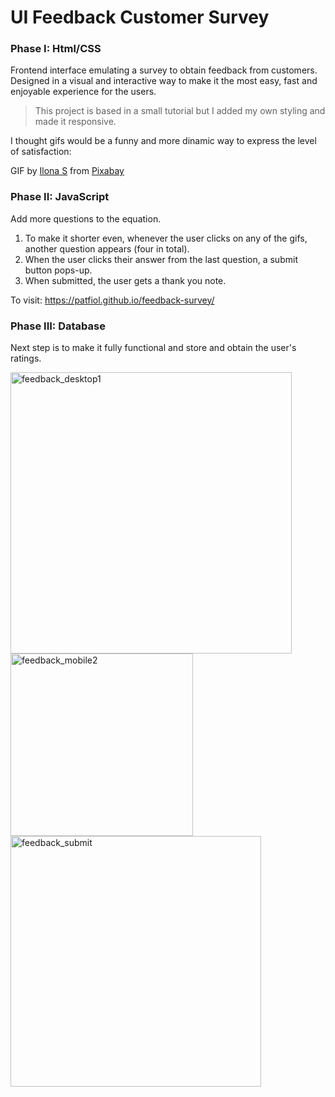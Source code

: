 #  UI Feedback Customer Survey

### Phase I: Html/CSS 
Frontend interface emulating a survey to obtain feedback from customers.
Designed in a visual and interactive way to make it the most easy, fast and enjoyable experience for the users.

> This project is based in a small tutorial but I added my own styling and made it responsive.

I thought gifs would be a funny and more dinamic way to express the level of satisfaction:

GIF by [Ilona S](https://pixabay.com/users/winterflower-17292963/?utm_source=link-attribution&amp;utm_medium=referral&amp;utm_campaign=animation&amp;utm_content=1552) from [Pixabay](https://pixabay.com/?utm_source=link-attribution&amp;utm_medium=referral&amp;utm_campaign=animation&amp;utm_content=1552)

### Phase II: JavaScript
Add more questions to the equation. 
1. To make it shorter even, whenever the user clicks on any of the gifs, another question appears (four in total).
2. When the user clicks their answer from the last question, a submit button pops-up.
3. When submitted, the user gets a thank you note.

To visit: https://patfiol.github.io/feedback-survey/

### Phase III: Database
Next step is to make it fully functional and store and obtain the user's ratings.


<img width="450" alt="feedback_desktop1" src="https://user-images.githubusercontent.com/96197951/215406870-66faefce-2908-448b-bf19-eafbf904dcb2.png"> <img width="292" alt="feedback_mobile2" src="https://user-images.githubusercontent.com/96197951/215406874-24d59a54-0b73-476f-84d2-1531fe9ae392.png">
<img width="401" alt="feedback_submit" src="https://user-images.githubusercontent.com/96197951/215406878-d55e2bdb-fdf6-45c5-9c21-4c38cabdd00a.png">









